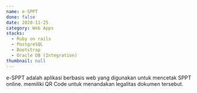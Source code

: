 ```yaml
---
name: e-SPPT
done: false
date: 2020-11-25
category: Web Apps
stacks:
  - Ruby on rails
  - PostgreSQL
  - Bootstrap
  - Oracle DB (Integration)
thumbnail: null
---
```


e-SPPT adalah aplikasi berbasis web yang digunakan untuk mencetak SPPT online. memiliki QR Code untuk menandakan legalitas dokumen tersebut.
